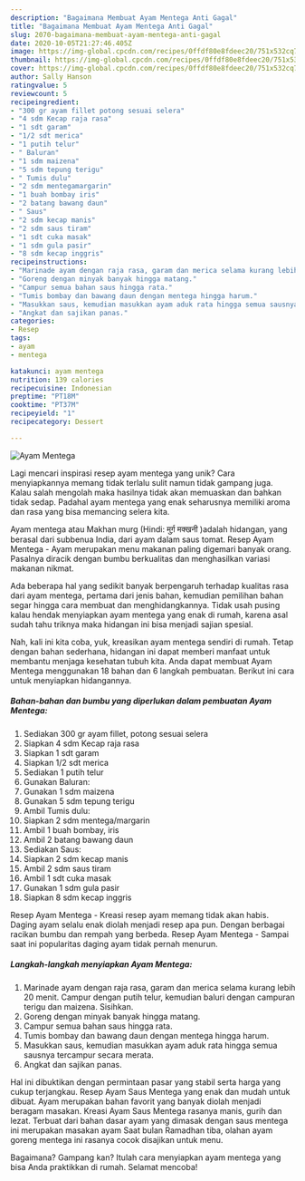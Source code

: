 ```yaml
---
description: "Bagaimana Membuat Ayam Mentega Anti Gagal"
title: "Bagaimana Membuat Ayam Mentega Anti Gagal"
slug: 2070-bagaimana-membuat-ayam-mentega-anti-gagal
date: 2020-10-05T21:27:46.405Z
image: https://img-global.cpcdn.com/recipes/0ffdf80e8fdeec20/751x532cq70/ayam-mentega-foto-resep-utama.jpg
thumbnail: https://img-global.cpcdn.com/recipes/0ffdf80e8fdeec20/751x532cq70/ayam-mentega-foto-resep-utama.jpg
cover: https://img-global.cpcdn.com/recipes/0ffdf80e8fdeec20/751x532cq70/ayam-mentega-foto-resep-utama.jpg
author: Sally Hanson
ratingvalue: 5
reviewcount: 5
recipeingredient:
- "300 gr ayam fillet potong sesuai selera"
- "4 sdm Kecap raja rasa"
- "1 sdt garam"
- "1/2 sdt merica"
- "1 putih telur"
- " Baluran"
- "1 sdm maizena"
- "5 sdm tepung terigu"
- " Tumis dulu"
- "2 sdm mentegamargarin"
- "1 buah bombay iris"
- "2 batang bawang daun"
- " Saus"
- "2 sdm kecap manis"
- "2 sdm saus tiram"
- "1 sdt cuka masak"
- "1 sdm gula pasir"
- "8 sdm kecap inggris"
recipeinstructions:
- "Marinade ayam dengan raja rasa, garam dan merica selama kurang lebih 20 menit. Campur dengan putih telur, kemudian baluri dengan campuran terigu dan maizena. Sisihkan."
- "Goreng dengan minyak banyak hingga matang."
- "Campur semua bahan saus hingga rata."
- "Tumis bombay dan bawang daun dengan mentega hingga harum."
- "Masukkan saus, kemudian masukkan ayam aduk rata hingga semua sausnya tercampur secara merata."
- "Angkat dan sajikan panas."
categories:
- Resep
tags:
- ayam
- mentega

katakunci: ayam mentega 
nutrition: 139 calories
recipecuisine: Indonesian
preptime: "PT18M"
cooktime: "PT37M"
recipeyield: "1"
recipecategory: Dessert

---
```



![Ayam Mentega](https://img-global.cpcdn.com/recipes/0ffdf80e8fdeec20/751x532cq70/ayam-mentega-foto-resep-utama.jpg)

Lagi mencari inspirasi resep ayam mentega yang unik? Cara menyiapkannya memang tidak terlalu sulit namun tidak gampang juga. Kalau salah mengolah maka hasilnya tidak akan memuaskan dan bahkan tidak sedap. Padahal ayam mentega yang enak seharusnya memiliki aroma dan rasa yang bisa memancing selera kita.

Ayam mentega atau Makhan murg (Hindi: मुर्ग़ मक्खनी )adalah hidangan, yang berasal dari subbenua India, dari ayam dalam saus tomat. Resep Ayam Mentega - Ayam merupakan menu makanan paling digemari banyak orang. Pasalnya diracik dengan bumbu berkualitas dan menghasilkan variasi makanan nikmat.

Ada beberapa hal yang sedikit banyak berpengaruh terhadap kualitas rasa dari ayam mentega, pertama dari jenis bahan, kemudian pemilihan bahan segar hingga cara membuat dan menghidangkannya. Tidak usah pusing kalau hendak menyiapkan ayam mentega yang enak di rumah, karena asal sudah tahu triknya maka hidangan ini bisa menjadi sajian spesial.


Nah, kali ini kita coba, yuk, kreasikan ayam mentega sendiri di rumah. Tetap dengan bahan sederhana, hidangan ini dapat memberi manfaat untuk membantu menjaga kesehatan tubuh kita. Anda dapat membuat Ayam Mentega menggunakan 18 bahan dan 6 langkah pembuatan. Berikut ini cara untuk menyiapkan hidangannya.

<!--inarticleads1-->

##### Bahan-bahan dan bumbu yang diperlukan dalam pembuatan Ayam Mentega:

1. Sediakan 300 gr ayam fillet, potong sesuai selera
1. Siapkan 4 sdm Kecap raja rasa
1. Siapkan 1 sdt garam
1. Siapkan 1/2 sdt merica
1. Sediakan 1 putih telur
1. Gunakan  Baluran:
1. Gunakan 1 sdm maizena
1. Gunakan 5 sdm tepung terigu
1. Ambil  Tumis dulu:
1. Siapkan 2 sdm mentega/margarin
1. Ambil 1 buah bombay, iris
1. Ambil 2 batang bawang daun
1. Sediakan  Saus:
1. Siapkan 2 sdm kecap manis
1. Ambil 2 sdm saus tiram
1. Ambil 1 sdt cuka masak
1. Gunakan 1 sdm gula pasir
1. Siapkan 8 sdm kecap inggris


Resep Ayam Mentega - Kreasi resep ayam memang tidak akan habis. Daging ayam selalu enak diolah menjadi resep apa pun. Dengan berbagai racikan bumbu dan rempah yang berbeda. Resep Ayam Mentega - Sampai saat ini popularitas daging ayam tidak pernah menurun. 

<!--inarticleads2-->

##### Langkah-langkah menyiapkan Ayam Mentega:

1. Marinade ayam dengan raja rasa, garam dan merica selama kurang lebih 20 menit. Campur dengan putih telur, kemudian baluri dengan campuran terigu dan maizena. Sisihkan.
1. Goreng dengan minyak banyak hingga matang.
1. Campur semua bahan saus hingga rata.
1. Tumis bombay dan bawang daun dengan mentega hingga harum.
1. Masukkan saus, kemudian masukkan ayam aduk rata hingga semua sausnya tercampur secara merata.
1. Angkat dan sajikan panas.


Hal ini dibuktikan dengan permintaan pasar yang stabil serta harga yang cukup terjangkau. Resep Ayam Saus Mentega yang enak dan mudah untuk dibuat. Ayam merupakan bahan favorit yang banyak diolah menjadi beragam masakan. Kreasi Ayam Saus Mentega rasanya manis, gurih dan lezat. Terbuat dari bahan dasar ayam yang dimasak dengan saus mentega ini merupakan masakan ayam Saat bulan Ramadhan tiba, olahan ayam goreng mentega ini rasanya cocok disajikan untuk menu. 

Bagaimana? Gampang kan? Itulah cara menyiapkan ayam mentega yang bisa Anda praktikkan di rumah. Selamat mencoba!

